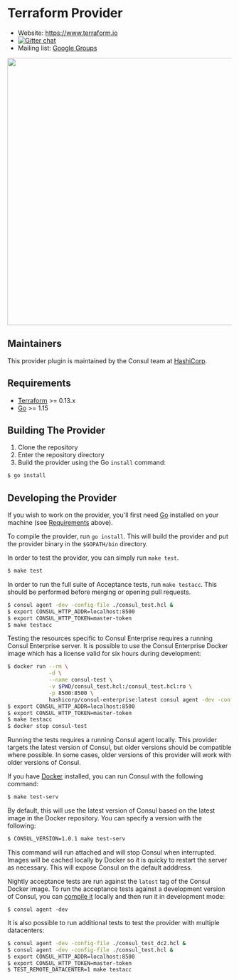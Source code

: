 Terraform Provider
==================

- Website: https://www.terraform.io
- [![Gitter chat](https://badges.gitter.im/hashicorp-terraform/Lobby.png)](https://gitter.im/hashicorp-terraform/Lobby)
- Mailing list: [Google Groups](http://groups.google.com/group/terraform-tool)

<img src="https://cdn.rawgit.com/hashicorp/terraform-website/master/content/source/assets/images/logo-hashicorp.svg" width="600px">

Maintainers
-----------

This provider plugin is maintained by the Consul team at [HashiCorp](https://www.hashicorp.com/).

Requirements
------------

-	[Terraform](https://www.terraform.io/downloads.html) >= 0.13.x
-	[Go](https://golang.org/doc/install) >= 1.15

Building The Provider
---------------------

1. Clone the repository
1. Enter the repository directory
1. Build the provider using the Go `install` command:
```sh
$ go install
```

Developing the Provider
-----------------------

If you wish to work on the provider, you'll first need [Go](http://www.golang.org) installed on your machine (see [Requirements](#requirements) above).

To compile the provider, run `go install`. This will build the provider and put the provider binary in the `$GOPATH/bin` directory.

In order to test the provider, you can simply run `make test`.

```sh
$ make test
```

In order to run the full suite of Acceptance tests, run `make testacc`.
This should be performed before merging or opening pull requests.

```sh
$ consul agent -dev -config-file ./consul_test.hcl &
$ export CONSUL_HTTP_ADDR=localhost:8500
$ export CONSUL_HTTP_TOKEN=master-token
$ make testacc
```

Testing the resources specific to Consul Enterprise requires a running Consul
Enterprise server. It is possible to use the Consul Enterprise Docker image
which has a license valid for six hours during development:

```sh
$ docker run --rm \
             -d \
             --name consul-test \
             -v $PWD/consul_test.hcl:/consul_test.hcl:ro \
             -p 8500:8500 \
             hashicorp/consul-enterprise:latest consul agent -dev -config-file consul_test.hcl -client=0.0.0.0
$ export CONSUL_HTTP_ADDR=localhost:8500
$ export CONSUL_HTTP_TOKEN=master-token
$ make testacc
$ docker stop consul-test
```

Running the tests requires a running Consul agent locally. This provider targets
the latest version of Consul, but older versions should be compatible where
possible. In some cases, older versions of this provider will work with
older versions of Consul.

If you have [Docker](https://docs.docker.com/install/) installed, you can
run Consul with the following command:

```sh
$ make test-serv
```

By default, this will use the latest version of Consul based on the latest
image in the Docker repository. You can specify a version with the following:

```sh
$ CONSUL_VERSION=1.0.1 make test-serv
```

This command will run attached and will stop Consul when
interrupted. Images will be cached locally by Docker so it is quicky to
restart the server as necessary. This will expose Consul on the default
adddress.

Nightly acceptance tests are run against the `latest` tag of the Consul
Docker image. To run the acceptance tests against a development
version of Consul, you can [compile it](https://github.com/hashicorp/consul#developing-consul)
locally and then run it in development mode:

```
$ consul agent -dev
```

It is also possible to run additional tests to test the provider with multiple
datacenters:

```sh
$ consul agent -dev -config-file ./consul_test_dc2.hcl &
$ consul agent -dev -config-file ./consul_test.hcl &
$ export CONSUL_HTTP_ADDR=localhost:8500
$ export CONSUL_HTTP_TOKEN=master-token
$ TEST_REMOTE_DATACENTER=1 make testacc
```

